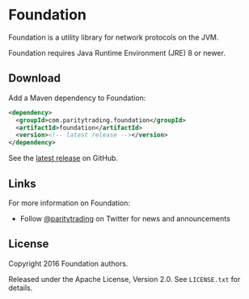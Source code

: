 # Foundation

Foundation is a utility library for network protocols on the JVM.

Foundation requires Java Runtime Environment (JRE) 8 or newer.

## Download

Add a Maven dependency to Foundation:

```xml
<dependency>
  <groupId>com.paritytrading.foundation</groupId>
  <artifactId>foundation</artifactId>
  <version><!-- latest release --></version>
</dependency>
```

See the [latest release][] on GitHub.

  [latest release]: https://github.com/paritytrading/foundation/releases/latest

## Links

For more information on Foundation:

- Follow [@paritytrading](https://twitter.com/paritytrading) on Twitter for
  news and announcements

## License

Copyright 2016 Foundation authors.

Released under the Apache License, Version 2.0. See `LICENSE.txt` for details.
